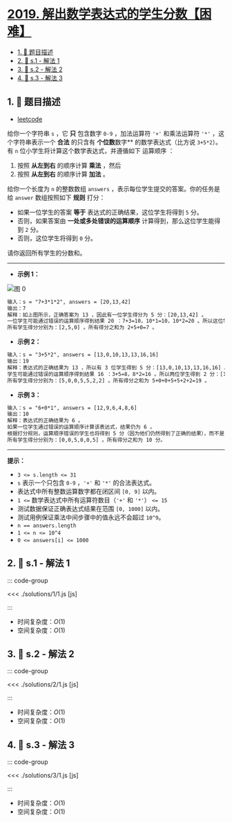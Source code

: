 # [2019. 解出数学表达式的学生分数【困难】](https://github.com/tnotesjs/TNotes.leetcode/tree/main/notes/2019.%20%E8%A7%A3%E5%87%BA%E6%95%B0%E5%AD%A6%E8%A1%A8%E8%BE%BE%E5%BC%8F%E7%9A%84%E5%AD%A6%E7%94%9F%E5%88%86%E6%95%B0%E3%80%90%E5%9B%B0%E9%9A%BE%E3%80%91)

<!-- region:toc -->

- [1. 📝 题目描述](#1--题目描述)
- [2. 🎯 s.1 - 解法 1](#2--s1---解法-1)
- [3. 🎯 s.2 - 解法 2](#3--s2---解法-2)
- [4. 🎯 s.3 - 解法 3](#4--s3---解法-3)

<!-- endregion:toc -->

## 1. 📝 题目描述

- [leetcode](https://leetcode.cn/problems/the-score-of-students-solving-math-expression/)

给你一个字符串 `s` ，它 **只** 包含数字 `0-9` ，加法运算符 `'+'` 和乘法运算符 `'*'` ，这个字符串表示一个 **合法** 的只含有 **个位数**数字\** 的数学表达式（比方说 `3+5*2`）。有 `n` 位小学生将计算这个数学表达式，并遵循如下 运算顺序 ：

1. 按照 **从左到右** 的顺序计算 **乘法** ，然后
2. 按照 **从左到右** 的顺序计算 **加法** 。

给你一个长度为 `n` 的整数数组 `answers` ，表示每位学生提交的答案。你的任务是给 `answer` 数组按照如下 **规则** 打分：

- 如果一位学生的答案 **等于** 表达式的正确结果，这位学生将得到 `5` 分。
- 否则，如果答案由 **一处或多处错误的运算顺序** 计算得到，那么这位学生能得到 `2` 分。
- 否则，这位学生将得到 `0` 分。

请你返回所有学生的分数和。

---

- **示例 1：**

![图 0](https://cdn.jsdelivr.net/gh/tnotesjs/imgs@main/2025-09-26-22-05-26.png)

```txt
输入：s = "7+3*1*2", answers = [20,13,42]
输出：7
解释：如上图所示，正确答案为 13 ，因此有一位学生得分为 5 分：[20,13,42] 。
一位学生可能通过错误的运算顺序得到结果 20 ：7+3=10，10*1=10，10*2=20 。所以这位学生得分为 2 分：[20,13,42] 。
所有学生得分分别为：[2,5,0] 。所有得分之和为 2+5+0=7 。
```

- **示例 2：**

```txt
输入：s = "3+5*2", answers = [13,0,10,13,13,16,16]
输出：19
解释：表达式的正确结果为 13 ，所以有 3 位学生得到 5 分：[13,0,10,13,13,16,16] 。
学生可能通过错误的运算顺序得到结果 16 ：3+5=8，8*2=16 。所以两位学生得到 2 分：[13,0,10,13,13,16,16] 。
所有学生得分分别为：[5,0,0,5,5,2,2] 。所有得分之和为 5+0+0+5+5+2+2=19 。
```

- **示例 3：**

```txt
输入：s = "6+0*1", answers = [12,9,6,4,8,6]
输出：10
解释：表达式的正确结果为 6 。
如果一位学生通过错误的运算顺序计算该表达式，结果仍为 6 。
根据打分规则，运算顺序错误的学生也将得到 5 分（因为他们仍然得到了正确的结果），而不是 2 分。
所有学生得分分别为：[0,0,5,0,0,5] 。所有得分之和为 10 分。
```

---

**提示：**

- `3 <= s.length <= 31`
- `s` 表示一个只包含 `0-9` ，`'+'` 和 `'*'` 的合法表达式。
- 表达式中所有整数运算数字都在闭区间 `[0, 9]` 以内。
- `1 <=` 数学表达式中所有运算符数目（`'+'` 和 `'*'`） `<= 15`
- 测试数据保证正确表达式结果在范围 `[0, 1000]` 以内。
- 测试用例保证乘法中间步骤中的值永远不会超过 `10^9`。
- `n == answers.length`
- `1 <= n <= 10^4`
- `0 <= answers[i] <= 1000`

## 2. 🎯 s.1 - 解法 1

::: code-group

<<< ./solutions/1/1.js [js]

:::

- 时间复杂度：$O(1)$
- 空间复杂度：$O(1)$

## 3. 🎯 s.2 - 解法 2

::: code-group

<<< ./solutions/2/1.js [js]

:::

- 时间复杂度：$O(1)$
- 空间复杂度：$O(1)$

## 4. 🎯 s.3 - 解法 3

::: code-group

<<< ./solutions/3/1.js [js]

:::

- 时间复杂度：$O(1)$
- 空间复杂度：$O(1)$
